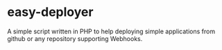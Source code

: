 easy-deployer
=============

A simple script written in PHP to help deploying simple applications from github or any repository supporting Webhooks.

